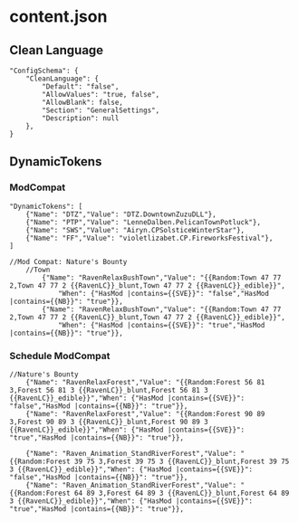 # content.json

## Clean Language

    "ConfigSchema": {
        "CleanLanguage": {
            "Default": "false",
            "AllowValues": "true, false",
            "AllowBlank": false,
            "Section": "GeneralSettings",
            "Description": null
        },
    }

## DynamicTokens

### ModCompat

    "DynamicTokens": [
        {"Name": "DTZ","Value": "DTZ.DowntownZuzuDLL"},
        {"Name": "PTP","Value": "LenneDalben.PelicanTownPotluck"},
        {"Name": "SWS","Value": "Airyn.CPSolsticeWinterStar"},
        {"Name": "FF","Value": "violetlizabet.CP.FireworksFestival"},
    ]

    //Mod Compat: Nature's Bounty
        //Town
            {"Name": "RavenRelaxBushTown","Value": "{{Random:Town 47 77 2,Town 47 77 2 {{RavenLC}}_blunt,Town 47 77 2 {{RavenLC}}_edible}}",
                "When": {"HasMod |contains={{SVE}}": "false","HasMod |contains={{NB}}": "true"}},
            {"Name": "RavenRelaxBushTown","Value": "{{Random:Town 47 77 2,Town 47 77 2 {{RavenLC}}_blunt,Town 47 77 2 {{RavenLC}}_edible}}",
                "When": {"HasMod |contains={{SVE}}": "true","HasMod |contains={{NB}}": "true"}},

### Schedule ModCompat

    //Nature's Bounty
        {"Name": "RavenRelaxForest","Value": "{{Random:Forest 56 81 3,Forest 56 81 3 {{RavenLC}}_blunt,Forest 56 81 3 {{RavenLC}}_edible}}","When": {"HasMod |contains={{SVE}}": "false","HasMod |contains={{NB}}": "true"}},
        {"Name": "RavenRelaxForest","Value": "{{Random:Forest 90 89 3,Forest 90 89 3 {{RavenLC}}_blunt,Forest 90 89 3 {{RavenLC}}_edible}}","When": {"HasMod |contains={{SVE}}": "true","HasMod |contains={{NB}}": "true"}},
        
        {"Name": "Raven_Animation_StandRiverForest","Value": "{{Random:Forest 39 75 3,Forest 39 75 3 {{RavenLC}}_blunt,Forest 39 75 3 {{RavenLC}}_edible}}","When": {"HasMod |contains={{SVE}}": "false","HasMod |contains={{NB}}": "true"}},
        {"Name": "Raven_Animation_StandRiverForest","Value": "{{Random:Forest 64 89 3,Forest 64 89 3 {{RavenLC}}_blunt,Forest 64 89 3 {{RavenLC}}_edible}}","When": {"HasMod |contains={{SVE}}": "true","HasMod |contains={{NB}}": "true"}},